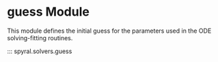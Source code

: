 # guess Module

This module defines the initial guess for the parameters used in the ODE solving-fitting routines.

::: spyral.solvers.guess